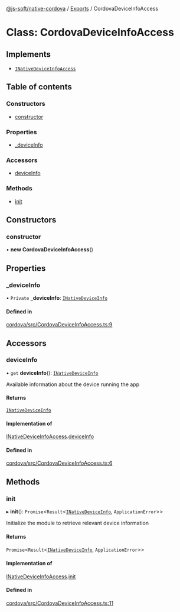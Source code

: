 [@js-soft/native-cordova](../README.md) / [Exports](../modules.md) / CordovaDeviceInfoAccess

# Class: CordovaDeviceInfoAccess

## Implements

- [`INativeDeviceInfoAccess`](../interfaces/INativeDeviceInfoAccess.md)

## Table of contents

### Constructors

- [constructor](CordovaDeviceInfoAccess.md#constructor)

### Properties

- [\_deviceInfo](CordovaDeviceInfoAccess.md#_deviceinfo)

### Accessors

- [deviceInfo](CordovaDeviceInfoAccess.md#deviceinfo)

### Methods

- [init](CordovaDeviceInfoAccess.md#init)

## Constructors

### constructor

• **new CordovaDeviceInfoAccess**()

## Properties

### \_deviceInfo

• `Private` **\_deviceInfo**: [`INativeDeviceInfo`](../interfaces/INativeDeviceInfo.md)

#### Defined in

[cordova/src/CordovaDeviceInfoAccess.ts:9](https://github.com/js-soft/ts-native-access/blob/99aa731/packages/cordova/src/CordovaDeviceInfoAccess.ts#L9)

## Accessors

### deviceInfo

• `get` **deviceInfo**(): [`INativeDeviceInfo`](../interfaces/INativeDeviceInfo.md)

Available information about the device running the app

#### Returns

[`INativeDeviceInfo`](../interfaces/INativeDeviceInfo.md)

#### Implementation of

[INativeDeviceInfoAccess](../interfaces/INativeDeviceInfoAccess.md).[deviceInfo](../interfaces/INativeDeviceInfoAccess.md#deviceinfo)

#### Defined in

[cordova/src/CordovaDeviceInfoAccess.ts:6](https://github.com/js-soft/ts-native-access/blob/99aa731/packages/cordova/src/CordovaDeviceInfoAccess.ts#L6)

## Methods

### init

▸ **init**(): `Promise`<`Result`<[`INativeDeviceInfo`](../interfaces/INativeDeviceInfo.md), `ApplicationError`\>\>

Initialize the module to retrieve relevant device information

#### Returns

`Promise`<`Result`<[`INativeDeviceInfo`](../interfaces/INativeDeviceInfo.md), `ApplicationError`\>\>

#### Implementation of

[INativeDeviceInfoAccess](../interfaces/INativeDeviceInfoAccess.md).[init](../interfaces/INativeDeviceInfoAccess.md#init)

#### Defined in

[cordova/src/CordovaDeviceInfoAccess.ts:11](https://github.com/js-soft/ts-native-access/blob/99aa731/packages/cordova/src/CordovaDeviceInfoAccess.ts#L11)
